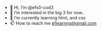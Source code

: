 - 👋 Hi, I’m @efs0-cod3
- 👀 I’m interested in the big 3 for now..
- 🌱 I’m currently learning html, and css
- 📫 How to reach me eflearnng@gmail.com
<!---
efs0-cod3/efs0-cod3 is a ✨ special ✨ repository because its `README.md` (this file) appears on your GitHub profile.
You can click the Preview link to take a look at your changes.
--->
